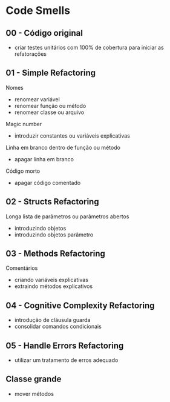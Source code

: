 # Code Smells

## 00 - Código original

* criar testes unitários com 100% de cobertura para iniciar as refatorações

## 01 - Simple Refactoring

Nomes

* renomear variável
* renomear função ou método
* renomear classe ou arquivo

Magic number

* introduzir constantes ou variáveis explicativas

Linha em branco dentro de função ou método

* apagar linha em branco

Código morto

* apagar código comentado

## 02 - Structs Refactoring

Longa lista de parâmetros ou parâmetros abertos

* introduzindo objetos
* introduzindo objetos parâmetro

## 03 - Methods Refactoring

Comentários

* criando variáveis explicativas
* extraindo métodos explicativos

## 04 - Cognitive Complexity Refactoring

* introdução de cláusula guarda
* consolidar comandos condicionais

## 05 - Handle Errors Refactoring

* utilizar um tratamento de erros adequado

## Classe grande

* mover métodos
